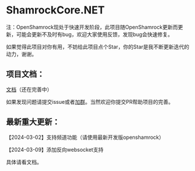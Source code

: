 # ShamrockCore.NET

注：OpenShamrock现处于快速开发阶段，此项目随OpenShamrock更新而更新，可能会更新不及时有bug，欢迎大家使用反馈，发现bug会快速修复。

如果觉得此项目对你有用，不妨给此项目点个Star，你的Star是我不断更新迭代的动力，谢谢。

## 项目文档：
[文档](https://jaffoo.github.io/ShamrockCore/doc/)（还在完善中）

如果发现问题请提交issue或者[加群](https://qm.qq.com/q/4QholhWSyA)。当然欢迎你提交PR帮助项目的完善。

## 最新重大更新：
【2024-03-02】支持频道功能（请使用最新开发版openshamrock）

【2024-03-09】添加反向websocket支持

具体请看文档。
